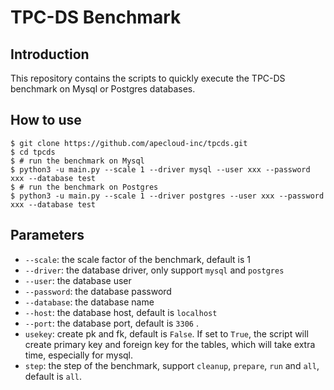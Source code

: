 # TPC-DS Benchmark

## Introduction
This repository contains the scripts to quickly execute the TPC-DS benchmark on Mysql or Postgres databases.

## How to use
```shell
$ git clone https://github.com/apecloud-inc/tpcds.git
$ cd tpcds
$ # run the benchmark on Mysql
$ python3 -u main.py --scale 1 --driver mysql --user xxx --password xxx --database test
$ # run the benchmark on Postgres
$ python3 -u main.py --scale 1 --driver postgres --user xxx --password xxx --database test
```

## Parameters
- `--scale`: the scale factor of the benchmark, default is 1
- `--driver`: the database driver, only support `mysql` and `postgres`
- `--user`: the database user
- `--password`: the database password
- `--database`: the database name
- `--host`: the database host, default is `localhost`
- `--port`: the database port, default is `3306` .
- `usekey`: create pk and fk, default is `False`. If set to `True`, the script will create primary key and foreign key for the tables, which will take extra time, especially for mysql.
- `step`: the step of the benchmark, support `cleanup`, `prepare`, `run` and `all`, default is `all`.